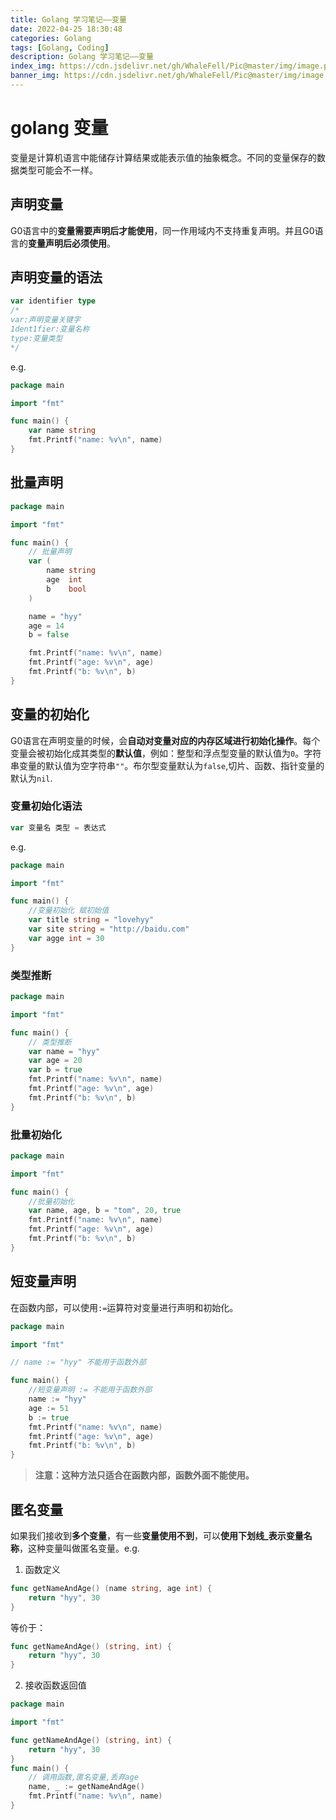 ```yaml
---
title: Golang 学习笔记——变量
date: 2022-04-25 18:30:48
categories: Golang
tags: [Golang, Coding]
description: Golang 学习笔记——变量
index_img: https://cdn.jsdelivr.net/gh/WhaleFell/Pic@master/img/image.png
banner_img: https://cdn.jsdelivr.net/gh/WhaleFell/Pic@master/img/image.png
---
```


# golang 变量

变量是计算机语言中能储存计算结果或能表示值的抽象概念。不同的变量保存的数据类型可能会不一样。  

## 声明变量

G0语言中的**变量需要声明后才能使用**，同一作用域内不支持重复声明。并且G0语言的**变量声明后必须使用**。

## 声明变量的语法
```go
var identifier type
/* 
var:声明变量关键字
1dent1fier:变量名称
type:变量类型
*/
```
e.g.  
```go
package main

import "fmt"

func main() {
	var name string
	fmt.Printf("name: %v\n", name)
}
```

## 批量声明
```go
package main

import "fmt"

func main() {
	// 批量声明
	var (
		name string
		age  int
		b    bool
	)

	name = "hyy"
	age = 14
	b = false

	fmt.Printf("name: %v\n", name)
	fmt.Printf("age: %v\n", age)
	fmt.Printf("b: %v\n", b)
}
```

## 变量的初始化

G0语言在声明变量的时候，会**自动对变量对应的内存区域进行初始化操作**。每个变量会被初始化成其类型的**默认值**，例如：整型和浮点型变量的默认值为`0`。字符串变量的默认值为空字符串`""`。布尔型变量默认为`false`,切片、函数、指针变量的默认为`nil`.

### 变量初始化语法

```go
var 变量名 类型 = 表达式
```

e.g.  
```go
package main

import "fmt"

func main() {
	//变量初始化 赋初始值
	var title string = "lovehyy"
	var site string = "http://baidu.com"
	var agge int = 30
}
```

### 类型推断

```go
package main

import "fmt"

func main() {
	// 类型推断
	var name = "hyy"
	var age = 20
	var b = true
	fmt.Printf("name: %v\n", name)
	fmt.Printf("age: %v\n", age)
	fmt.Printf("b: %v\n", b)
}
```

### 批量初始化
```go
package main

import "fmt"

func main() {
	//批量初始化
	var name, age, b = "tom", 20, true
	fmt.Printf("name: %v\n", name)
	fmt.Printf("age: %v\n", age)
	fmt.Printf("b: %v\n", b)
}
```

## 短变量声明

在函数内部，可以使用`:=`运算符对变量进行声明和初始化。  

```go
package main

import "fmt"

// name := "hyy" 不能用于函数外部

func main() {
	//短变量声明 := 不能用于函数外部
	name := "hyy"
	age := 51
	b := true
	fmt.Printf("name: %v\n", name)
	fmt.Printf("age: %v\n", age)
	fmt.Printf("b: %v\n", b)
}
```

> **注意：这种方法只适合在函数内部，函数外面不能使用。**

## 匿名变量

如果我们接收到**多个变量**，有一些**变量使用不到**，可以**使用下划线_表示变量名称**，这种变量叫做匿名变量。e.g.  

1. 函数定义  
```go
func getNameAndAge() (name string, age int) {
	return "hyy", 30
}
```  
等价于： 
```go
func getNameAndAge() (string, int) {
	return "hyy", 30
}
```  

2. 接收函数返回值
```go
package main

import "fmt"

func getNameAndAge() (string, int) {
	return "hyy", 30
}
func main() {
	// 调用函数,匿名变量,丢弃age
	name, _ := getNameAndAge()
	fmt.Printf("name: %v\n", name)
}
```